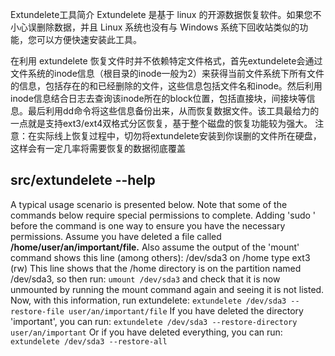 Extundelete工具简介
Extundelete 是基于 linux 的开源数据恢复软件。如果您不小心误删除数据，并且 Linux 系统也没有与 Windows 系统下回收站类似的功能，您可以方便快速安装此工具。

在利用 extundelete 恢复文件时并不依赖特定文件格式，首先extundelete会通过文件系统的inode信息（根目录的inode一般为2）来获得当前文件系统下所有文件的信息，包括存在的和已经删除的文件，这些信息包括文件名和inode。然后利用inode信息结合日志去查询该inode所在的block位置，包括直接块，间接块等信息。最后利用dd命令将这些信息备份出来，从而恢复数据文件。该工具最给力的一点就是支持ext3/ext4双格式分区恢复，基于整个磁盘的恢复功能较为强大。
注意：在实际线上恢复过程中，切勿将extundelete安装到你误删的文件所在硬盘，这样会有一定几率将需要恢复的数据彻底覆盖

## src/extundelete --help

A typical usage scenario is presented below.  Note that some
of the commands below require special permissions to
complete.  Adding 'sudo ' before the command is one way to
ensure you have the necessary permissions.  Assume you
have deleted a file called **/home/user/an/important/file.**
Also assume the output of the 'mount' command shows this
line (among others):
/dev/sda3 on /home type ext3 (rw)
This line shows that the /home directory is on the partition
named /dev/sda3, so then run:
`umount /dev/sda3`
and check that it is now unmounted by running the mount
command again and seeing it is not listed.
Now, with this information, run extundelete:
`extundelete /dev/sda3 --restore-file user/an/important/file`
If you have deleted the directory 'important', you can run:
`extundelete /dev/sda3 --restore-directory user/an/important`
Or if you have deleted everything, you can run:
`extundelete /dev/sda3 --restore-all`


<script src="https://utteranc.es/client.js" repo="wanyijie/blog" issue-term="pathname" label="web"
      theme="github-light" crossorigin="anonymous" async>
      </script>
